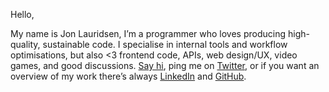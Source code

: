 <greeting>Hello,</greeting>

My name is <imghover>Jon Lauridsen</imghover>,
I’m a programmer
who loves producing high-quality, sustainable code.
I specialise in internal tools
and workflow optimisations,
but also <heart><3</heart> frontend code,
APIs,
web design/UX,
video games,
and good discussions.
[Say hi](mailto:mail@jonlauridsen.com),
ping me on [Twitter](https://twitter.com/jonlauridsen),
or if you want an overview of my work
there’s always [LinkedIn](https://dk.linkedin.com/in/jonlauridsen)
and [GitHub](https://github.com/gaggle).
